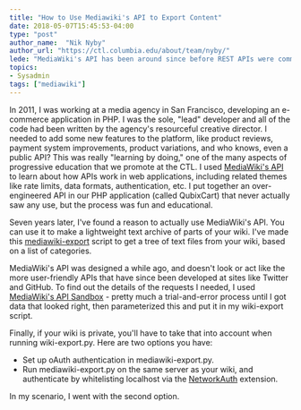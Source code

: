 ```yaml
---
title: "How to Use Mediawiki's API to Export Content"
date: 2018-05-07T15:45:53-04:00
type: "post"
author_name:  "Nik Nyby"
author_url: "https://ctl.columbia.edu/about/team/nyby/"
lede: "MediaWiki's API has been around since before REST APIs were commonplace. So it's a little idiosyncratic, but still useful and flexible."
topics:
- Sysadmin
tags: ["mediawiki"]
---
```


In 2011, I was working at a media agency in San Francisco, developing
an e-commerce application in PHP. I was the sole, "lead" developer
and all of the code had been written by the agency's resourceful
creative director. I needed to add some new features to the platform,
like product reviews, payment system improvements, product
variations, and who knows, even a public API? This was really
"learning by doing," one of the many aspects of progressive education
that we promote at the CTL. I used [MediaWiki's API](https://www.mediawiki.org/wiki/API:Main_page) to learn about how
APIs work in web applications, including related themes like rate
limits, data formats, authentication, etc. I put together an
over-engineered API in our PHP application (called QubixCart) that
never actually saw any use, but the process was fun and educational.

Seven years later, I've found a reason to actually use MediaWiki's
API. You can use it to make a lightweight text archive of parts of
your wiki. I've made this [mediawiki-export](https://github.com/nikolas/mediawiki-export) script to get a tree of
text files from your wiki, based on a list of categories.

MediaWiki's API was designed a while ago, and doesn't look or act like
the more user-friendly APIs that have since been developed at sites
like Twitter and GitHub. To find out the details of the requests I
needed, I used [MediaWiki's API Sandbox](https://www.mediawiki.org/wiki/Special:ApiSandbox) - pretty much a trial-and-error
process until I got data that looked right, then parameterized this
and put it in my wiki-export script.

Finally, if your wiki is private, you'll have to take that into
account when running wiki-export.py. Here are two options you have:

* Set up oAuth authentication in mediawiki-export.py.
* Run mediawiki-export.py on the same server as your wiki, and
  authenticate by whitelisting localhost via the [NetworkAuth](https://www.mediawiki.org/wiki/Extension:NetworkAuth)
  extension.

In my scenario, I went with the second option.
